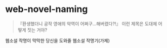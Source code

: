 # web-novel-naming
>『환생했더니 공작 영애의 악역이 어쩌구...해버렸다?!』 이런 제목은 도대체 어떻게 짓는 거야?

웹소설 작명이 막막한 당신을 도와줄 웹소설 작명기(가제)
